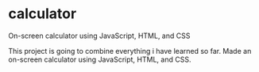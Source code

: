 # calculator
On-screen calculator using JavaScript, HTML, and CSS

This project is going to combine everything i have learned so far.
Made an on-screen calculator using JavaScript, HTML, and CSS.
